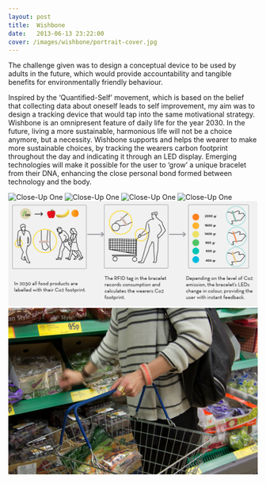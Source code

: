 ```yaml
---
layout: post
title:  Wishbone
date:   2013-06-13 23:22:00
cover: /images/wishbone/portrait-cover.jpg
---
```




The challenge given was to design
a conceptual device to be used
by adults in the future, which
would provide accountability
and tangible benefits for
environmentally friendly behaviour.

Inspired by the ‘Quantified-Self’
movement, which is based on the
belief that collecting data about
oneself leads to self improvement,
my aim was to design a tracking
device that would tap into the
same motivational strategy.
Wishbone is an omnipresent
feature of daily life for the year
2030. In the future, living a more
sustainable, harmonious life will
not be a choice anymore, but a
necessity. Wishbone supports and
helps the wearer to make more
sustainable choices, by tracking
the wearers carbon footprint
throughout the day and indicating
it through an LED display.
Emerging technologies will make
it possible for the user to ‘grow’ a
unique bracelet from their DNA,
enhancing the close personal
bond formed between technology
and the body.

![Close-Up One](/images/wishbone/inspiration-2.jpg)
![Close-Up One](/images/wishbone/sketch-2.jpg)
![Close-Up One](/images/wishbone/growing-2.jpg)
![Close-Up One](/images/wishbone/wearing.jpg)
![Close-Up One](/images/wishbone/user-scenario.jpg)
![Close-Up One](/images/wishbone/wearing-2.jpg)
